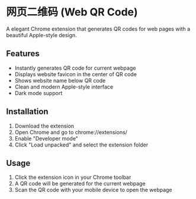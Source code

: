 # 网页二维码 (Web QR Code)

A elegant Chrome extension that generates QR codes for web pages with a beautiful Apple-style design.

## Features
- Instantly generates QR code for current webpage
- Displays website favicon in the center of QR code
- Shows website name below QR code
- Clean and modern Apple-style interface
- Dark mode support

## Installation
1. Download the extension
2. Open Chrome and go to chrome://extensions/
3. Enable "Developer mode"
4. Click "Load unpacked" and select the extension folder

## Usage
1. Click the extension icon in your Chrome toolbar
2. A QR code will be generated for the current webpage
3. Scan the QR code with your mobile device to open the webpage 